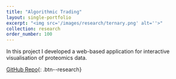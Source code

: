 ```yaml
---
title: "Algorithmic Trading"
layout: single-portfolio
excerpt: "<img src='/images/research/ternary.png' alt=''>"
collection: research
order_number: 100
---
```


In this project I developed a web-based application for interactive visualisation of proteomics data.

[GitHub Repo](https://github.com/ashm97/Standalone-Omics-Visualisation-App){: .btn--research}